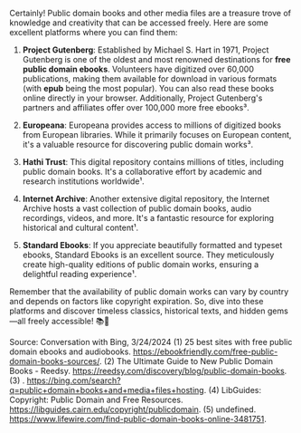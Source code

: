 Certainly! Public domain books and other media files are a treasure trove of knowledge and creativity that can be accessed freely. Here are some excellent platforms where you can find them:

1. **Project Gutenberg**: Established by Michael S. Hart in 1971, Project Gutenberg is one of the oldest and most renowned destinations for **free public domain ebooks**. Volunteers have digitized over 60,000 publications, making them available for download in various formats (with **epub** being the most popular). You can also read these books online directly in your browser. Additionally, Project Gutenberg's partners and affiliates offer over 100,000 more free ebooks³.

2. **Europeana**: Europeana provides access to millions of digitized books from European libraries. While it primarily focuses on European content, it's a valuable resource for discovering public domain works³.

3. **Hathi Trust**: This digital repository contains millions of titles, including public domain books. It's a collaborative effort by academic and research institutions worldwide¹.

4. **Internet Archive**: Another extensive digital repository, the Internet Archive hosts a vast collection of public domain books, audio recordings, videos, and more. It's a fantastic resource for exploring historical and cultural content¹.

5. **Standard Ebooks**: If you appreciate beautifully formatted and typeset ebooks, Standard Ebooks is an excellent source. They meticulously create high-quality editions of public domain works, ensuring a delightful reading experience¹.

Remember that the availability of public domain works can vary by country and depends on factors like copyright expiration. So, dive into these platforms and discover timeless classics, historical texts, and hidden gems—all freely accessible! 📚🌟

Source: Conversation with Bing, 3/24/2024
(1) 25 best sites with free public domain ebooks and audiobooks. https://ebookfriendly.com/free-public-domain-books-sources/.
(2) The Ultimate Guide to New Public Domain Books - Reedsy. https://reedsy.com/discovery/blog/public-domain-books.
(3) . https://bing.com/search?q=public+domain+books+and+media+files+hosting.
(4) LibGuides: Copyright: Public Domain and Free Resources. https://libguides.cairn.edu/copyright/publicdomain.
(5) undefined. https://www.lifewire.com/find-public-domain-books-online-3481751.
